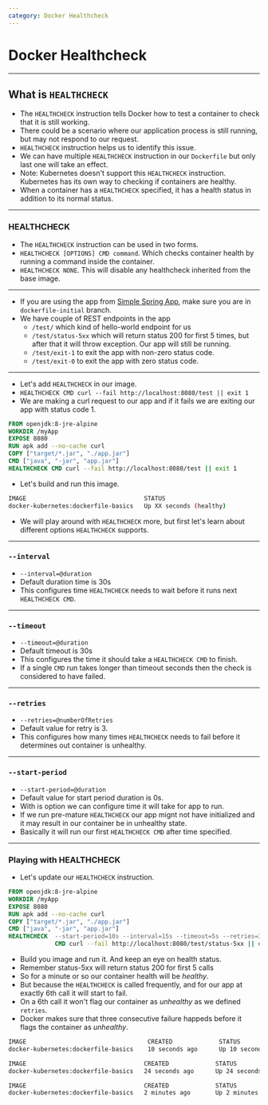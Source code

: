 ```yaml
---
category: Docker Healthcheck
---
```

# Docker Healthcheck

---
## What is `HEALTHCHECK`
* The `HEALTHCHECK` instruction tells Docker how to test a container to check that it is still working. 
* There could be a scenario where our application process is still running, but may not respond to our request.
* `HEALTHCHECK` instruction helps us to identify this issue.
* We can have multiple `HEALTHCHECK` instruction in our `Dockerfile` but only last one will take an effect.
* Note: Kubernetes doesn't support this `HEALTHCHECK` instruction. Kubernetes has its own way to checking if containers are healthy.
* When a container has a `HEALTHCHECK` specified, it has a health status in addition to its normal status. 

---
### HEALTHCHECK
* The `HEALTHCHECK` instruction can be used in two forms.
* `HEALTHCHECK [OPTIONS] CMD command`. Which checks container health by running a command inside the container.
* `HEALTHCHECK NONE`. This will disable any healthcheck inherited from the base image.

---
* If you are using the app from [Simple Spring App](https://github.com/amantuladhar/DockerKubernetesFiles/tree/dockerfile-initial), make sure you are in `dockerfile-initial` branch.
* We have couple of REST endpoints in the app
  * `/test/` which kind of hello-world endpoint for us 
  * `/test/status-5xx` which will return status 200 for first 5 times, but after that it will throw exception. Our app will still be running.
  * `/test/exit-1` to exit the app with non-zero status code.
  * `/test/exit-0` to exit the app with zero status code.

---
* Let's add `HEALTHCHECK` in our image.
* `HEALTHCHECK CMD curl --fail http://localhost:8080/test || exit 1`
* We are making a curl request to our app and if it fails we are exiting our app with status code 1.

```dockerfile
FROM openjdk:8-jre-alpine
WORKDIR /myApp
EXPOSE 8080
RUN apk add --no-cache curl
COPY ["target/*.jar", "./app.jar"]
CMD ["java", "-jar", "app.jar"]
HEALTHCHECK CMD curl --fail http://localhost:8080/test || exit 1
```
* Let's build and run this image.
```bash
IMAGE                                 STATUS                    
docker-kubernetes:dockerfile-basics   Up XX seconds (healthy)
```
* We will play around with `HEALTHCHECK` more, but first let's learn about different options `HEALTHCHECK` supports. 

---
### `--interval`
* `--interval=@duration`
* Default duration time is 30s
* This configures time `HEALTHCHECK` needs to wait before it runs next `HEALTHCHECK CMD`.

---
### `--timeout`
* `--timeout=@duration`
* Default timeout is 30s
* This configures the time it should take a `HEALTHCHECK CMD` to finish.
* If a single `CMD` run takes longer than timeout seconds then the check is considered to have failed.

---
### `--retries`
* `--retries=@numberOfRetries`
* Default value for retry is 3.
* This configures how many times `HEALTHCHECK` needs to fail before it determines out container is unhealthy.

---
### `--start-period`
* `--start-period=@duration`
* Default value for start period duration is 0s.
* With is option we can configure time it will take for app to run.
* If we run pre-mature `HEALTHCHECK` our app mignt not have initialized and it may result in our container be in unhealthy state.
* Basically it will run our first `HEALTHCHECK CMD` after time specified.

---
### Playing with HEALTHCHECK
* Let's update our `HEALTHCHECK` instruction.
```dockerfile
FROM openjdk:8-jre-alpine
WORKDIR /myApp
EXPOSE 8080
RUN apk add --no-cache curl
COPY ["target/*.jar", "./app.jar"]
CMD ["java", "-jar", "app.jar"]
HEALTHCHECK  --start-period=10s --interval=15s --timeout=5s --retries=3 \
             CMD curl --fail http://localhost:8080/test/status-5xx || exit 1
```

* Build you image and run it. And keep an eye on health status.
* Remember status-5xx will return status 200 for first 5 calls
* So for a minute or so our container health will be *healthy*.
* But because the `HEALTHCHECK` is called frequently, and for our app at exactly 6th call it will start to fail.
* On a 6th call it won't flag our container as *unhealthy* as we defined `retries`.
* Docker makes sure that three consecutive failure happeds before it flags the container as *unhealthy*.

```bash
IMAGE                                  CREATED             STATUS                          
docker-kubernetes:dockerfile-basics    10 seconds ago      Up 10 seconds (health: starting)
```

```bash
IMAGE                                 CREATED             STATUS                 
docker-kubernetes:dockerfile-basics   24 seconds ago      Up 24 seconds (healthy)
```

```bash
IMAGE                                 CREATED             STATUS                  
docker-kubernetes:dockerfile-basics   2 minutes ago       Up 2 minutes (unhealthy)

```